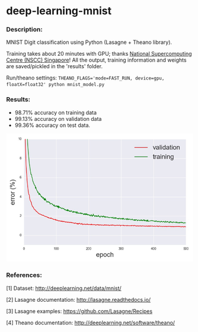 # deep-learning-mnist

### Description:

MNIST Digit classification using Python (Lasagne + Theano library). 

Training takes about 20 minutes with GPU; thanks [National Supercomputing Centre (NSCC) Singapore](http://www.nscc.sg)! All the output, training information and weights are saved/pickled in the 'results' folder.

Run/theano settings: ```THEANO_FLAGS='mode=FAST_RUN, device=gpu, floatX=float32' python mnist_model.py```

### Results:

* 98.71% accuracy on training data
* 99.13% accuracy on validation data
* 99.36% accuracy on test data.

<img src="./results/mnist_errors.jpg">

### References:

[1] Dataset: <http://deeplearning.net/data/mnist/>

[2] Lasagne documentation: <http://lasagne.readthedocs.io/>

[3] Lasagne examples: <https://github.com/Lasagne/Recipes>

[4] Theano documentation: <http://deeplearning.net/software/theano/>